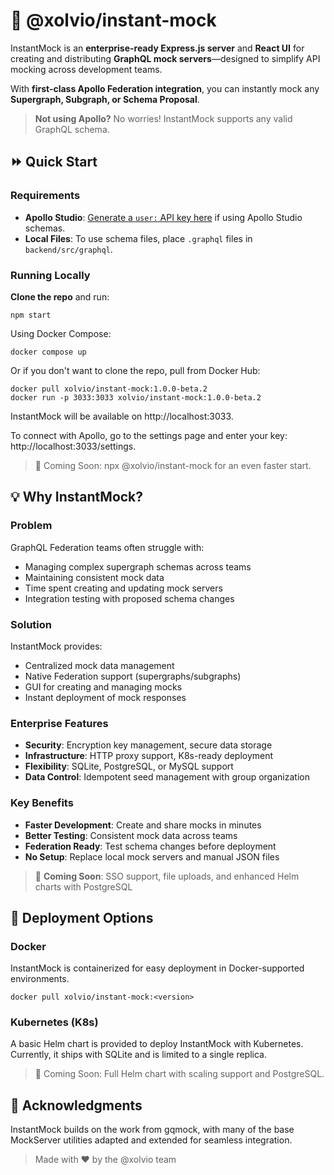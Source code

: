 # 🚀 @xolvio/instant-mock

InstantMock is an **enterprise-ready Express.js server** and **React UI** for creating and distributing **GraphQL mock servers**—designed to simplify API mocking across development teams.

With **first-class Apollo Federation integration**, you can instantly mock any **Supergraph, Subgraph, or Schema Proposal**.

> **Not using Apollo?** No worries! InstantMock supports any valid GraphQL schema.

## ⏩ Quick Start

### Requirements

- **Apollo Studio**: [Generate a `user:` API key here](https://studio.apollographql.com/user-settings/api-keys) if using Apollo Studio schemas.
- **Local Files**: To use schema files, place `.graphql` files in `backend/src/graphql`.

### Running Locally

**Clone the repo** and run:

```shell
npm start
```

Using Docker Compose:

```shell
docker compose up
```

Or if you don't want to clone the repo, pull from Docker Hub:

```shell
docker pull xolvio/instant-mock:1.0.0-beta.2
docker run -p 3033:3033 xolvio/instant-mock:1.0.0-beta.2
```

InstantMock will be available on http://localhost:3033.

To connect with Apollo, go to the settings page and enter your key: http://localhost:3033/settings.

> 🔮 Coming Soon: npx @xolvio/instant-mock for an even faster start.

## 💡 Why InstantMock?

### Problem
GraphQL Federation teams often struggle with:
- Managing complex supergraph schemas across teams
- Maintaining consistent mock data
- Time spent creating and updating mock servers
- Integration testing with proposed schema changes

### Solution
InstantMock provides:
- Centralized mock data management
- Native Federation support (supergraphs/subgraphs)
- GUI for creating and managing mocks
- Instant deployment of mock responses

### Enterprise Features
- **Security**: Encryption key management, secure data storage
- **Infrastructure**: HTTP proxy support, K8s-ready deployment
- **Flexibility**: SQLite, PostgreSQL, or MySQL support
- **Data Control**: Idempotent seed management with group organization

### Key Benefits
- **Faster Development**: Create and share mocks in minutes
- **Better Testing**: Consistent mock data across teams
- **Federation Ready**: Test schema changes before deployment
- **No Setup**: Replace local mock servers and manual JSON files

> 🔮 **Coming Soon**: SSO support, file uploads, and enhanced Helm charts with PostgreSQL

## 🚢 Deployment Options

### Docker

InstantMock is containerized for easy deployment in Docker-supported environments.

```shell
docker pull xolvio/instant-mock:<version>
```

### Kubernetes (K8s)

A basic Helm chart is provided to deploy InstantMock with Kubernetes. Currently, it ships with SQLite and is limited to a single replica.

> 🔮 Coming Soon: Full Helm chart with scaling support and PostgreSQL.

## 🙏 Acknowledgments

InstantMock builds on the work from gqmock, with many of the base MockServer utilities adapted and extended for seamless integration.

> Made with ❤️ by the @xolvio team
